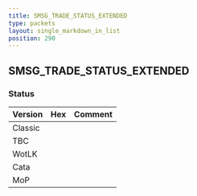 ```yaml
---
title: SMSG_TRADE_STATUS_EXTENDED
type: packets
layout: single_markdown_in_list
position: 290
---
```


## SMSG_TRADE_STATUS_EXTENDED

### Status

Version | Hex | Comment
---------- | ---------- | ---------- 
Classic |  |  
TBC |  |  
WotLK |  |  
Cata |  |  
MoP |  |  